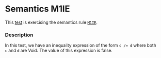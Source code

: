 # Semantics M1IE

This [test](.) is exercising the semantics rule [`M1IE`](../Readme.md).

### Description

In this test, we have an inequality expression of the form `c /= d` where both `c` and `d` are Void. The value of this expression is false.
